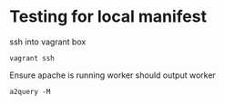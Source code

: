 # Testing for local manifest


ssh into vagrant box
```
vagrant ssh
```


Ensure apache is running worker should output worker
```
a2query -M
```
